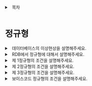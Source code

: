 <details>
<summary>&nbsp; 목차</summary>

---

## [Database](./README.md)

#### [인덱스](./인덱스.md)

#### [트랜잭션](./트랜잭션.md)

#### 정규형

[( 홈으로 )](../README.md)

---

</details>

<br>

# 정규형

<details>
<summary>&nbsp; 데이터베이스의 이상현상을 설명해주세요.</summary>

---

- 삽입이상
  - 불필요한 정보를 함께 저장하지 않고서는 어떤 정보를 저장하는 것이 불가능한 것을 말합니다.
- 삭제이상
  - 불필요한 정보를 함께 삭제하지 않고서는 어떤 정보를 삭제하는 것이 불가능한 것을 말합니다.
- 갱신이상
  - 반복된 데이터 중에 일부를 갱신 할 시 데이터의 불일치가 발생하는 것을 말합니다.

---

</details>

<details>
<summary>&nbsp; RDB에서 정규형에 대해서 설명해주세요.</summary>

---

- 데이터의 중복에 의한 이상현상이 발생하지 않도록 좋은 테이블이 갖추어야할 조건을 말합니다.

---

</details>

<details>
<summary>&nbsp; 제 1정규형의 조건을 설명해주세요.</summary>

---

- 속성의 도메인이 오직 원자값만을 포함해야합니다.
- 또, 모든 테이블은 반드시 키를 가져야합니다.

---

</details>

<details>
<summary>&nbsp; 제 2정규형의 조건을 설명해주세요.</summary>

---

- 제 1정규형을 만족합니다.
- 후보키가 아닌 속성들이 후보키에 대해 완전 함수적 종속이어야합니다.

---

</details>

<details>
<summary>&nbsp; 제 3정규형의 조건을 설명해주세요.</summary>

---

- 제 2정규형을 만족합니다.
- 후보키가 아닌 속성들에서 이행 종속이 발생하지 않아야합니다.

---

</details>

<details>
<summary>&nbsp; 보이스코드 정규형의 조건을 설명해주세요.</summary>

---

- 모든 결정자가 후보키이어야합니다.

---

</details>
